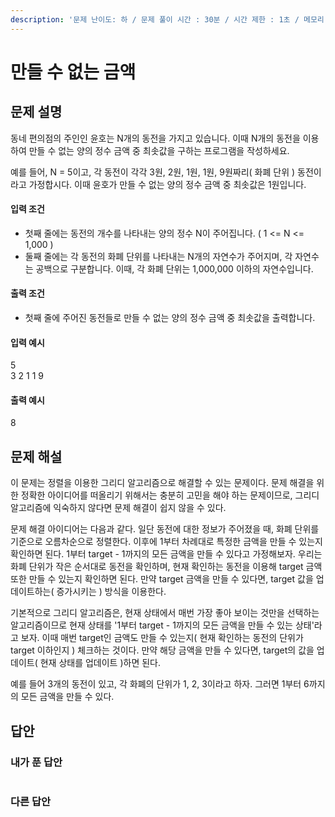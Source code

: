 ```yaml
---
description: '문제 난이도: 하 / 문제 풀이 시간 : 30분 / 시간 제한 : 1초 / 메모리 제한 : 128MB / 기출 : K 대회 기출'
---
```


# 만들 수 없는 금액

## 문제 설명

동네 편의점의 주인인 윤호는 N개의 동전을 가지고 있습니다. 이때 N개의 동전을 이용하여 만들 수 없는 양의 정수 금액 중 최솟값을 구하는 프로그램을 작성하세요.

예를 들어, N = 5이고, 각 동전이 각각 3원, 2원, 1원, 1원, 9원짜리\( 화폐 단위 \) 동전이라고 가정합시다. 이때 윤호가 만들 수 없는 양의 정수 금액 중 최솟값은 1원입니다.

#### 입력 조건

* 첫째 줄에는 동전의 개수를 나타내는 양의 정수 N이 주어집니다. \( 1 &lt;= N &lt;= 1,000 \)
* 둘째 줄에는 각 동전의 화폐 단위를 나타내는 N개의 자연수가 주어지며, 각 자연수는 공백으로 구분합니다. 이때, 각 화폐 단위는 1,000,000 이하의 자연수입니다.

#### 출력 조건

* 첫째 줄에 주어진 동전들로 만들 수 없는 양의 정수 금액 중 최솟값을 출력합니다.

#### 입력 예시

5  
3 2 1 1 9

#### 출력 예시

8



## 문제 해설

이 문제는 정렬을 이용한 그리디 알고리즘으로 해결할 수 있는 문제이다. 문제 해결을 위한 정확한 아이디어를 떠올리기 위해서는 충분히 고민을 해야 하는 문제이므로, 그리디 알고리즘에 익숙하지 않다면 문제 해결이 쉽지 않을 수 있다.

문제 해결 아이디어는 다음과 같다. 일단 동전에 대한 정보가 주어졌을 때, 화폐 단위를 기준으로 오름차순으로 정렬한다. 이후에 1부터 차례대로 특정한 금액을 만들 수 있는지 확인하면 된다. 1부터 target - 1까지의 모든 금액을 만들 수 있다고 가정해보자. 우리는 화폐 단위가 작은 순서대로 동전을 확인하며, 현재 확인하는 동전을 이용해 target 금액 또한 만들 수 있는지 확인하면 된다. 만약 target 금액을 만들 수 있다면, target 값을 업데이트하는\( 증가시키는 \) 방식을 이용한다.

기본적으로 그리디 알고리즘은, 현재 상태에서 매번 가장 좋아 보이는 것만을 선택하는 알고리즘이므로 현재 상태를 '1부터 target - 1까지의 모든 금액을 만들 수 있는 상태'라고 보자. 이때 매번 target인 금액도 만들 수 있는지\( 현재 확인하는 동전의 단위가 target 이하인지 \) 체크하는 것이다. 만약 해당 금액을 만들 수 있다면, target의 값을 업데이트\( 현재 상태를 업데이트 \)하면 된다.

예를 들어 3개의 동전이 있고, 각 화폐의 단위가 1, 2, 3이라고 하자. 그러면 1부터 6까지의 모든 금액을 만들 수 있다.

## 답안

### 내가 푼 답안

```text

```



### 다른 답안

```text

```



